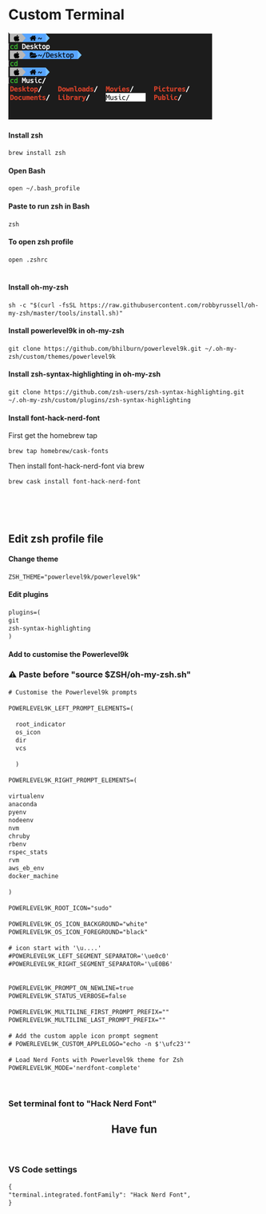 # Custom Terminal

<img src="terminal.png"/>

#### Install zsh 
```
brew install zsh
```
#### Open Bash
```
open ~/.bash_profile
```
#### Paste to run zsh in Bash
```
zsh
```
#### To open zsh profile
```
open .zshrc
```

#

#### Install oh-my-zsh
```
sh -c "$(curl -fsSL https://raw.githubusercontent.com/robbyrussell/oh-my-zsh/master/tools/install.sh)"
```

#### Install powerlevel9k in oh-my-zsh
```
git clone https://github.com/bhilburn/powerlevel9k.git ~/.oh-my-zsh/custom/themes/powerlevel9k
```
#### Install zsh-syntax-highlighting in oh-my-zsh
```
git clone https://github.com/zsh-users/zsh-syntax-highlighting.git ~/.oh-my-zsh/custom/plugins/zsh-syntax-highlighting
```

#### Install font-hack-nerd-font
First get the homebrew tap
```
brew tap homebrew/cask-fonts
```
Then install font-hack-nerd-font via brew
```
brew cask install font-hack-nerd-font
```
</br>
</br>
</br>

## Edit zsh profile file

#### Change theme
```
ZSH_THEME="powerlevel9k/powerlevel9k"
```
#### Edit plugins
```
plugins=(
git
zsh-syntax-highlighting
)
```
#### Add to customise the Powerlevel9k
### ⚠ Paste before "source $ZSH/oh-my-zsh.sh"
```
# Customise the Powerlevel9k prompts

POWERLEVEL9K_LEFT_PROMPT_ELEMENTS=(

  root_indicator 
  os_icon 
  dir 
  vcs 
  
  )

POWERLEVEL9K_RIGHT_PROMPT_ELEMENTS=(

virtualenv
anaconda
pyenv
nodeenv
nvm
chruby
rbenv
rspec_stats
rvm
aws_eb_env
docker_machine

)

POWERLEVEL9K_ROOT_ICON="sudo"

POWERLEVEL9K_OS_ICON_BACKGROUND="white"
POWERLEVEL9K_OS_ICON_FOREGROUND="black"

# icon start with '\u....'
#POWERLEVEL9K_LEFT_SEGMENT_SEPARATOR='\ue0c0'
#POWERLEVEL9K_RIGHT_SEGMENT_SEPARATOR='\uE0B6'


POWERLEVEL9K_PROMPT_ON_NEWLINE=true
POWERLEVEL9K_STATUS_VERBOSE=false

POWERLEVEL9K_MULTILINE_FIRST_PROMPT_PREFIX=""
POWERLEVEL9K_MULTILINE_LAST_PROMPT_PREFIX=""

# Add the custom apple icon prompt segment
# POWERLEVEL9K_CUSTOM_APPLELOGO="echo -n $'\ufc23'"

# Load Nerd Fonts with Powerlevel9k theme for Zsh
POWERLEVEL9K_MODE='nerdfont-complete'

```
</br>


### Set terminal font to "Hack Nerd Font"

## <center>Have fun</center>

</br>


###  VS Code settings
```
{
"terminal.integrated.fontFamily": "Hack Nerd Font",
}
```
